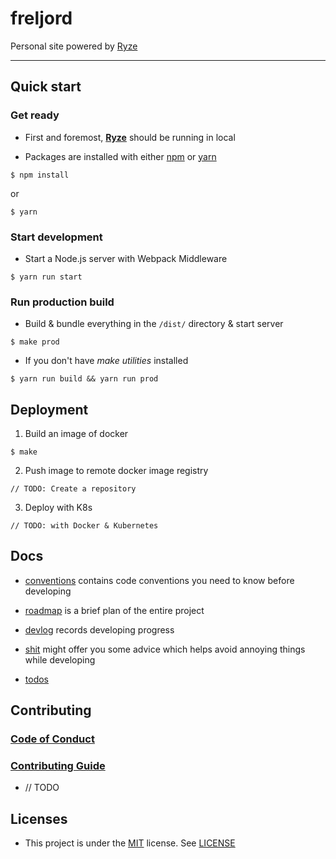 # freljord
Personal site powered by [Ryze](https://github.com/yuqingc/ryze)

---

## Quick start

### Get ready

- First and foremost, **[Ryze](https://github.com/yuqingc/ryze)** should be running in local

- Packages are installed with either [npm](https://www.npmjs.com/) or [yarn](https://yarnpkg.com/en/)

```
$ npm install
```

or
```
$ yarn
```

### Start development

- Start a Node.js server with Webpack Middleware

```
$ yarn run start
```

### Run production build

- Build & bundle everything in the `/dist/` directory & start server
```
$ make prod
```

- If you don't have *make utilities* installed
```
$ yarn run build && yarn run prod
```

## Deployment

1. Build an image of docker
```
$ make
```

2. Push image to remote docker image registry

```
// TODO: Create a repository
```

3. Deploy with K8s

```
// TODO: with Docker & Kubernetes
```

## Docs

- [conventions](https://github.com/yuqingc/freljord/blob/master/docs/conventions.md) contains code conventions you need to know before developing

- [roadmap](https://github.com/yuqingc/freljord/blob/master/docs/roadmap.md) is a brief plan of the entire project

- [devlog](https://github.com/yuqingc/freljord/blob/master/docs/devlog) records developing progress

- [shit](https://github.com/yuqingc/freljord/blob/master/docs/shit.md) might offer you some advice which helps avoid annoying things while developing

- [todos](https://github.com/yuqingc/freljord/blob/master/docs/todos)

## Contributing

### [Code of Conduct](https://github.com/yuqingc/freljord/blob/master/docs/CODE_OF_CONDUCT.md)

### [Contributing Guide](https://github.com/yuqingc/freljord/blob/master/docs/CONTRIBUTING.md)
- // TODO

## Licenses

- This project is under the [MIT](https://en.wikipedia.org/wiki/MIT_License) license. See [LICENSE](https://github.com/yuqingc/freljord/blob/master/LICENSE)
